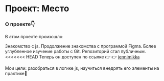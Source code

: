 # Проект: Место

### О проекте👇

В этом проекте произошло:

Знакомство с js.
Продолжение знакомства с программой Figma.
Более углубленное изучение работы с Git.
Репозиторий стал публичным.
<<<<<<< HEAD Теперь он доступен по ссылке 👉 👉 [jennimikka](https://jennimikka.github.io/mesto/index.html)

Мои цели: разобраться в логике js, научиться внедрять его элементы на практике🎉


